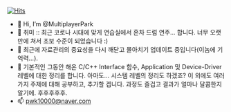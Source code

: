 [![Hits](https://hits.seeyoufarm.com/api/count/incr/badge.svg?url=https%3A%2F%2Fgithub.com%2FMultiplayerPark&count_bg=%2379C83D&title_bg=%23555555&icon=&icon_color=%23E7E7E7&title=hits&edge_flat=false)](https://hits.seeyoufarm.com)


- 👋 Hi, I’m @MultiplayerPark
- 👀 취미 :: 최근 코로나 시대에 맞게 연습실에서 혼차 드럼 연주... 합니다. 너무 오랫만에 쳐서 초보 수준이 되었습니다 :)
- 🌱 최근에 자료관리의 중요성을 다시 깨닫고 몰아치기 업데이트 중입니다(이놈에 기억력...).
- 💞️ 기본적인 그동안 해온 C/C++ Interface 함수, Application 및 Device-Driver 레벨에 대한 정리를 합니다.
      아마도... 시스템 레벨의 정리도 하겠죠?
      이 외에도 여러가지 주제에 대해 공부하고, 추가할 겝니다. 과정도 즐겁고 결과가 얼마나 달콤한지 알기에. 후후후후후.
- 📫 pwk10000@naver.com

<!---
MultiplayerPark/MultiplayerPark is a ✨ special ✨ repository because its `README.md` (this file) appears on your GitHub profile.
You can click the Preview link to take a look at your changes.
--->
